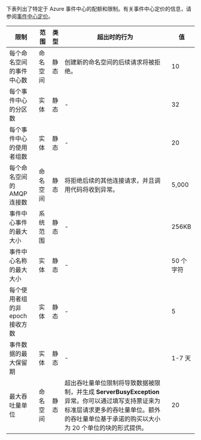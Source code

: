 下表列出了特定于 Azure 事件中心的配额和限制。有关事件中心定价的信息，请参阅[事件中心定价](/pricing/details/event-hubs/)。

| 限制 | 范围 | 类型 | 超出时的行为 | 值 |
| --- | --- | --- | --- | --- |
| 每个命名空间的事件中心数 |命名空间 |静态 |创建新的命名空间的后续请求将被拒绝。 |10 |
| 每个事件中心的分区数 | 实体 | 静态 | - | 32 |
| 每个事件中心的使用者组数 | 实体 | 静态 | - | 20 |
| 每个命名空间的 AMQP 连接数 | 命名空间 | 静态 |将拒绝后续的其他连接请求，并且调用代码将收到异常。| 5,000 |
| 事件中心事件的最大大小 | 系统范围 | 静态 | - | 256KB |
| 事件中心名称的最大大小 |实体 |静态 |- |50 个字符 |
| 每个使用者组的非 epoch 接收方数 | 实体 | 静态 | - | 5 |
| 事件数据的最大保留期 | 实体 | 静态 | - | 1-7 天 |
| 最大吞吐量单位 | 命名空间 | 静态 | 超出吞吐量单位限制将导致数据被限制，并生成 **ServerBusyException** 异常。你可以通过填写支持票证来为标准层请求更多的吞吐量单位。额外的吞吐量单位基于承诺的购买以大小为 20 个单位的块的形式提供。| 20 |

<!---HONumber=Mooncake_0116_2017-->